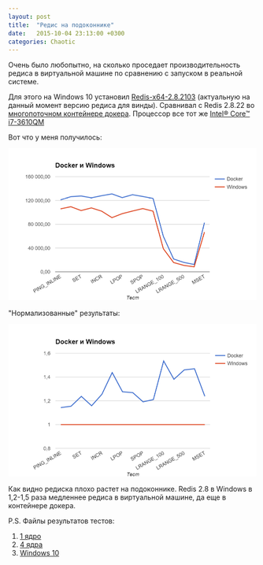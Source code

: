 ```yaml
---
layout: post
title:  "Редис на подоконнике"
date:   2015-10-04 23:13:00 +0300
categories: Chaotic
---
```


Очень было любопытно, на сколько проседает производительность редиса в виртуальной машине по сравнению с запуском в реальной системе.

Для этого на Windows 10 установил [Redis-x64-2.8.2103](https://github.com/MSOpenTech/redis/releases) (актуальную на данный момент версию редиса для винды). Сравнивал с Redis 2.8.22 во [многопоточном контейнере докера](/obvious/2015/10/04/tweak-docker-toolbox.html). Процессор все тот же [Intel® Core™ i7-3610QM](http://ark.intel.com/ru/products/64899)

Вот что у меня получилось:

![Падение производительности редиса в Windows 10](/files/redis-on-the-windowsill/vm-win.png "Сравнение производительности Redis 2.8 в Docker VM и Windows 10")

"Нормализованные" результаты:

![Падение производительности редиса в Windows 10](/files/redis-on-the-windowsill/vm-norm.png "Нормализаванное сравнение производительности Redis 2.8 в Docker VM и Windows 10")

Как видно редиска плохо растет на подоконнике. Redis 2.8 в Windows в 1,2-1,5 раза медленнее редиса в виртуальной машине, да еще в контейнере докера. 

P.S. Файлы результатов тестов:

1. [1 ядро](/files/tweak-docker-toolbox/redis-benchmark-2.8-docker-1-thread.txt)
2. [4 ядра](/files/tweak-docker-toolbox/redis-benchmark-2.8-docker-4-thread.txt)
3. [Windows 10](/files/tweak-docker-toolbox/redis-benchmark-2.8-win.txt)